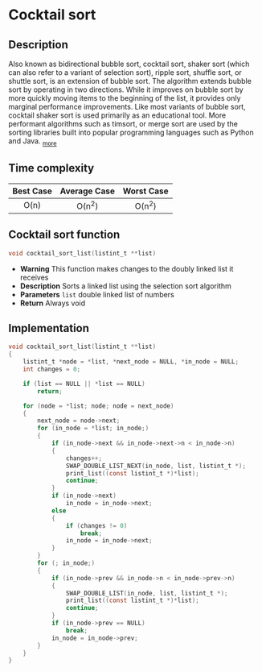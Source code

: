# Cocktail sort
## Description
Also known as bidirectional bubble sort, cocktail sort, shaker sort (which can also refer to a variant of selection sort), ripple sort, shuffle sort, or shuttle sort, is an extension of bubble sort. The algorithm extends bubble sort by operating in two directions. While it improves on bubble sort by more quickly moving items to the beginning of the list, it provides only marginal performance improvements.
Like most variants of bubble sort, cocktail shaker sort is used primarily as an educational tool. More performant algorithms such as timsort, or merge sort are used by the sorting libraries built into popular programming languages such as Python and Java. <sub><a  href="https://en.wikipedia.org/wiki/Cocktail_shaker_sort"  target="_blank">more</a></sub> 
## Time complexity
|Best Case|Average Case|Worst Case|
|:--:|:--:|:--:|
|O(n)|O(n<sup>2</sup>)|O(n<sup>2</sup>)|
## Cocktail sort function
```c
void cocktail_sort_list(listint_t **list)
```
* **Warning**
	This function makes changes to the doubly linked list it receives
* **Description**
	Sorts a linked list using the selection sort algorithm
* **Parameters**
	`list` double linked list of numbers
* **Return**
	Always void
## Implementation
```c
void cocktail_sort_list(listint_t **list)
{
	listint_t *node = *list, *next_node = NULL, *in_node = NULL;
	int changes = 0;

	if (list == NULL || *list == NULL)
		return;

	for (node = *list; node; node = next_node)
	{
		next_node = node->next;
		for (in_node = *list; in_node;)
		{
			if (in_node->next && in_node->next->n < in_node->n)
			{
				changes++;
				SWAP_DOUBLE_LIST_NEXT(in_node, list, listint_t *);
				print_list((const listint_t *)*list);
				continue;
			}
			if (in_node->next)
				in_node = in_node->next;
			else
			{
				if (changes != 0)
					break;
				in_node = in_node->next;
			}
		}
		for (; in_node;)
		{
			if (in_node->prev && in_node->n < in_node->prev->n)
			{
				SWAP_DOUBLE_LIST(in_node, list, listint_t *);
				print_list((const listint_t *)*list);
				continue;
			}
			if (in_node->prev == NULL)
				break;
			in_node = in_node->prev;
		}
	}
}
```
